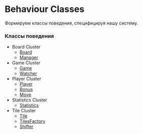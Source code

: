 # Behaviour Classes

Формируем классы поведения, специфицируя нашу систему. 

### Классы поведения

- Board Cluster
  - [Board](../Models/Board/Board.cs)
  - [Manager](../Models/Board/Manager.cs)
- Game Cluster
   - [Game](../Models/Game/Game.cs)
   - [Watcher](../Models/Game/Watcher.cs)
 - Player Cluster
   - [Player](../Models/Player/Player.cs)
   - [Bonus](../Models/Player/Bonus.cs)
   - [Move](../Models/Player/Move.cs)
 - Statistics Cluster
   - [Statistics](../Models/Statistics/Statistics.cs)
 - Tile Cluster
   - [Tile](../Models/Tile/Tile.cs)
   - [TilesFactory](../Models/Tile/TilesFactory.cs)
   - [Shifter](../Models/Tile/Shifter.cs)